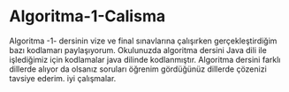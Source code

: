 # Algoritma-1-Calisma
Algoritma -1- dersinin vize ve final sınavlarına çalışırken gerçekleştirdiğim bazı kodlamarı paylaşıyorum. Okulunuzda algoritma dersini Java dili ile işlediğimiz için kodlamalar java dilinde kodlanmıştır. Algoritma dersini farklı dillerde alıyor da olsanız soruları öğrenim gördüğünüz dillerde çözenizi tavsiye ederim. iyi çalışmalar.
